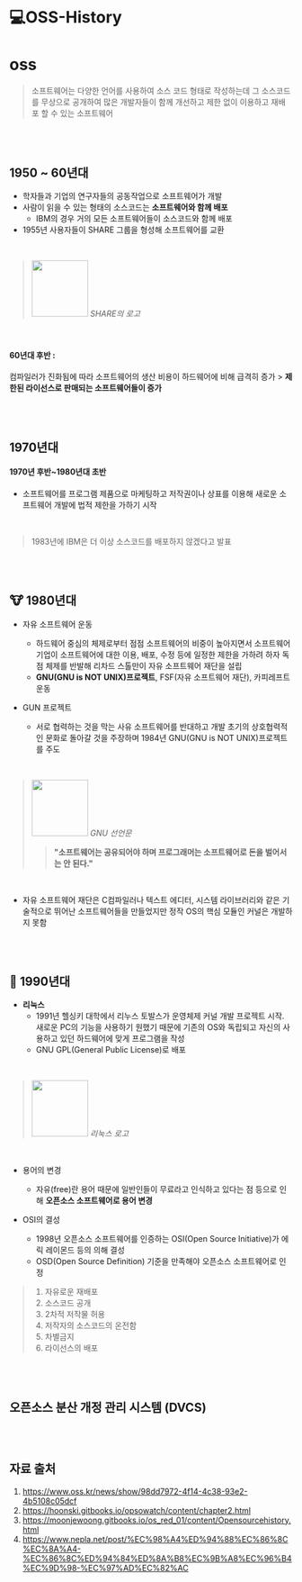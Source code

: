 # 💻OSS-History<br/>
# oss
> 소프트웨어는 다양한 언어를 사용하여 소스 코드 형태로 작성하는데 그 소스코드를 무상으로 공개하여 많은 개발자들이 함께 개선하고 제한 없이 이용하고 재배포 할 수 있는 소프트웨어

## <br/><br/>1950 ~ 60년대
+ 학자들과 기업의 연구자들의 공동작업으로 소프트웨어가 개발
+ 사람이 읽을 수 있는 형태의 소스코드는 **소프트웨어와 함께 배포**
  + IBM의 경우 거의 모든 소프트웨어들이 소스코드와 함께 배포
+ 1955년 사용자들이 SHARE 그룹을 형성해 소프트웨어를 교환 

<br/>

> <img src = "https://upload.wikimedia.org/wikipedia/commons/8/8d/SHARE_logo_%282021%29.png" width = "100"> *SHARE의 로고*

#### <br/><br/>60년대 후반 :

컴파일러가 진화됨에 따라 소프트웨어의 생산 비용이 하드웨어에 비해 급격히 증가 >
**제한된 라이선스로 판매되는 소프트웨어들이 증가**

## <br/><br/>1970년대
#### 1970년 후반~1980년대 초반
+ 소프트웨어를 프로그램 제품으로 마케팅하고 저작권이나 상표를 이용해 새로운 소프트웨어 개발에 법적 제한을 가하기 시작

<br/>

> 1983년에 IBM은 더 이상 소스코드를 배포하지 않겠다고 발표

## <br/><br/>🐮 1980년대
+ 자유 소프트웨어 운동
  + 하드웨어 중심의 체제로부터 점점 소프트웨어의 비중이 높아지면서 소프트웨어 기업이 소프트웨어에 대한 이용, 배포, 수정 등에 일정한 제한을 가하려 하자 독점 체제를 반발해 리차드 스톨만이 자유 소프트웨어 재단을 설립
  + **GNU(GNU is NOT UNIX)프로젝트**, FSF(자유 소프트웨어 재단), 카피레프트 운동

+ GUN 프로젝트
  + 서로 협력하는 것을 막는 사유 소프트웨어를 반대하고 개발 초기의 상호협력적인 문화로 돌아갈 것을 주장하며 1984년 GNU(GNU is NOT UNIX)프로젝트를 주도

<br/>

> <img src = "https://w7.pngwing.com/pngs/669/427/png-transparent-linux-gnu-project-gnu-binutils-unix-online-badge-white-mammal-text.png" width = "100">  *GNU 선언문*
> > **"소프트웨어는 공유되어야 하며 프로그래머는 소프트웨어로 돈을 벌어서는 안 된다."** 

<br/>

+ 자유 소프트웨어 재단은 C컴파일러나 텍스트 에디터, 시스템 라이브러리와 같은 기술적으로 뛰어난 소프트웨어들을 만들었지만 정작 OS의 핵심 모듈인 커널은 개발하지 못함

## <br/><br/>:penguin: 1990년대
+ **리눅스**
  +  1991년 헬싱키 대학에서 리누스 토발스가 운영체제 커널 개발 프로젝트 시작. 새로운 PC의 기능을 사용하기 원했기 때문에 기존의 OS와 독립되고 자신의 사용하고 있던 하드웨어에 맞게 프로그램을 작성
  +  GNU GPL(General Public License)로 배포

<br/>

> <img src = "https://w7.pngwing.com/pngs/911/217/png-transparent-linux-tux-logo-linux-logo-windows-bird.png" width = "100"> *리눅스 로고*

<br/>

+ 용어의 변경
  + 자유(free)란 용어 때문에 일반인들이 무료라고 인식하고 있다는 점 등으로 인해 **오픈소스 소프트웨어로 용어 변경**

+ OSI의 결성
  + 1998년 오픈소스 소프트웨어를 인증하는 OSI(Open Source Initiative)가 에릭 레이몬드 등의 의해 결성
  + OSD(Open Source Definition) 기준을 만족해야 오픈소스 소프트웨어로 인정
> 1. 자유로운 재배포 
> 2. 소스코드 공개 
> 3. 2차적 저작물 허용
> 4. 저작자의 소스코드의 온전함 
> 5. 차별금지 
> 6. 라이선스의 배포

## <br/><br/>오픈소스 분산 개정 관리 시스템 (DVCS)

## <br/><br/>자료 출처
1. <https://www.oss.kr/news/show/98dd7972-4f14-4c38-93e2-4b5108c05dcf>
2. <https://hoonski.gitbooks.io/opsowatch/content/chapter2.html>
3. <https://moonjewoong.gitbooks.io/os_red_01/content/Opensourcehistory.html>
4. <https://www.nepla.net/post/%EC%98%A4%ED%94%88%EC%86%8C%EC%8A%A4-%EC%86%8C%ED%94%84%ED%8A%B8%EC%9B%A8%EC%96%B4%EC%9D%98-%EC%97%AD%EC%82%AC>
